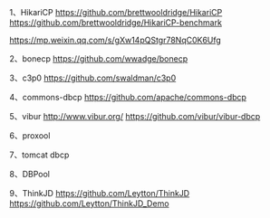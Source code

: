 1、HikariCP
https://github.com/brettwooldridge/HikariCP
https://github.com/brettwooldridge/HikariCP-benchmark

https://mp.weixin.qq.com/s/gXw14pQStgr78NqC0K6Ufg

2、bonecp
https://github.com/wwadge/bonecp

3、c3p0
https://github.com/swaldman/c3p0

4、commons-dbcp
https://github.com/apache/commons-dbcp

5、vibur
http://www.vibur.org/
https://github.com/vibur/vibur-dbcp

6、proxool

7、tomcat dbcp

8、DBPool

9、ThinkJD
https://github.com/Leytton/ThinkJD
https://github.com/Leytton/ThinkJD_Demo









